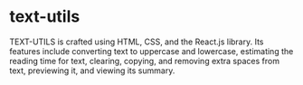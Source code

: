 # text-utils
TEXT-UTILS is crafted using HTML, CSS, and the React.js library. Its features include converting text to uppercase and lowercase, estimating the reading time for text, clearing, copying, and removing extra spaces from text, previewing it, and viewing its summary.
